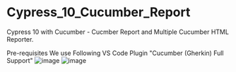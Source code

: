 # Cypress_10_Cucumber_Report
Cypress 10 with Cucumber - Cucmber Report and Multiple Cucumber HTML Reporter.

Pre-requisites
We use Following VS Code Plugin "Cucumber (Gherkin) Full Support"
![image](https://user-images.githubusercontent.com/40147842/200856893-8fbad981-a2d1-43c8-bff3-060ee056d29e.png)
![image](https://user-images.githubusercontent.com/40147842/200857447-318eca36-1ea7-460c-8435-48dd2c2d27bb.png)
